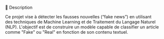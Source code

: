 📌 Description

Ce projet vise à détecter les fausses nouvelles (“fake news”) en utilisant des techniques de Machine Learning et de Traitement du Langage Naturel (NLP). L'objectif est de construire un modèle capable de classifier un article comme "Fake" ou "Real" en fonction de son contenu textuel.
